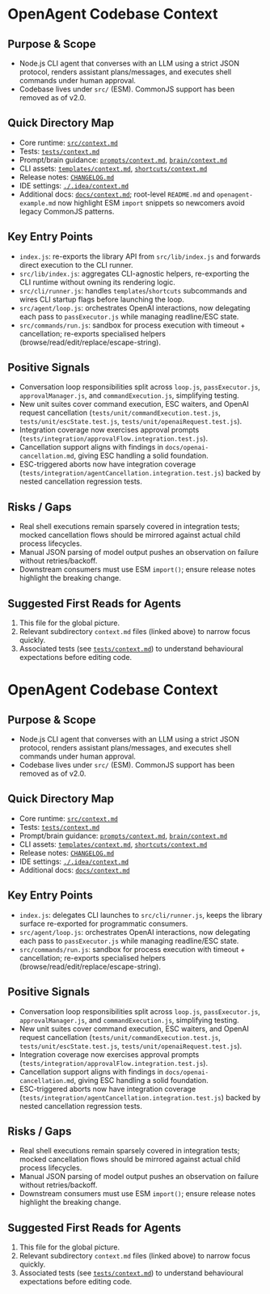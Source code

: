 # OpenAgent Codebase Context

## Purpose & Scope

- Node.js CLI agent that converses with an LLM using a strict JSON protocol, renders assistant plans/messages, and executes shell commands under human approval.
- Codebase lives under `src/` (ESM). CommonJS support has been removed as of v2.0.

## Quick Directory Map

- Core runtime: [`src/context.md`](src/context.md)
- Tests: [`tests/context.md`](tests/context.md)
- Prompt/brain guidance: [`prompts/context.md`](prompts/context.md), [`brain/context.md`](brain/context.md)
- CLI assets: [`templates/context.md`](templates/context.md), [`shortcuts/context.md`](shortcuts/context.md)
- Release notes: [`CHANGELOG.md`](CHANGELOG.md)
- IDE settings: [`./.idea/context.md`](.idea/context.md)
- Additional docs: [`docs/context.md`](docs/context.md); root-level `README.md` and `openagent-example.md` now highlight ESM `import` snippets so newcomers avoid legacy CommonJS patterns.

## Key Entry Points

- `index.js`: re-exports the library API from `src/lib/index.js` and forwards direct execution to the CLI runner.
- `src/lib/index.js`: aggregates CLI-agnostic helpers, re-exporting the CLI runtime without owning its rendering logic.
- `src/cli/runner.js`: handles `templates`/`shortcuts` subcommands and wires CLI startup flags before launching the loop.
- `src/agent/loop.js`: orchestrates OpenAI interactions, now delegating each pass to `passExecutor.js` while managing readline/ESC state.
- `src/commands/run.js`: sandbox for process execution with timeout + cancellation; re-exports specialised helpers (browse/read/edit/replace/escape-string).

## Positive Signals

- Conversation loop responsibilities split across `loop.js`, `passExecutor.js`, `approvalManager.js`, and `commandExecution.js`, simplifying testing.
- New unit suites cover command execution, ESC waiters, and OpenAI request cancellation (`tests/unit/commandExecution.test.js`, `tests/unit/escState.test.js`, `tests/unit/openaiRequest.test.js`).
- Integration coverage now exercises approval prompts (`tests/integration/approvalFlow.integration.test.js`).
- Cancellation support aligns with findings in `docs/openai-cancellation.md`, giving ESC handling a solid foundation.
- ESC-triggered aborts now have integration coverage (`tests/integration/agentCancellation.integration.test.js`) backed by
  nested cancellation regression tests.

## Risks / Gaps

- Real shell executions remain sparsely covered in integration tests; mocked cancellation flows should be mirrored against
  actual child process lifecycles.
- Manual JSON parsing of model output pushes an observation on failure without retries/backoff.
- Downstream consumers must use ESM `import()`; ensure release notes highlight the breaking change.

## Suggested First Reads for Agents

1. This file for the global picture.
2. Relevant subdirectory `context.md` files (linked above) to narrow focus quickly.
3. Associated tests (see [`tests/context.md`](tests/context.md)) to understand behavioural expectations before editing code.

# OpenAgent Codebase Context

## Purpose & Scope

- Node.js CLI agent that converses with an LLM using a strict JSON protocol, renders assistant plans/messages, and executes shell commands under human approval.
- Codebase lives under `src/` (ESM). CommonJS support has been removed as of v2.0.

## Quick Directory Map

- Core runtime: [`src/context.md`](src/context.md)
- Tests: [`tests/context.md`](tests/context.md)
- Prompt/brain guidance: [`prompts/context.md`](prompts/context.md), [`brain/context.md`](brain/context.md)
- CLI assets: [`templates/context.md`](templates/context.md), [`shortcuts/context.md`](shortcuts/context.md)
- Release notes: [`CHANGELOG.md`](CHANGELOG.md)
- IDE settings: [`./.idea/context.md`](.idea/context.md)
- Additional docs: [`docs/context.md`](docs/context.md)

## Key Entry Points

- `index.js`: delegates CLI launches to `src/cli/runner.js`, keeps the library surface re-exported for programmatic consumers.
- `src/agent/loop.js`: orchestrates OpenAI interactions, now delegating each pass to `passExecutor.js` while managing readline/ESC state.
- `src/commands/run.js`: sandbox for process execution with timeout + cancellation; re-exports specialised helpers (browse/read/edit/replace/escape-string).

## Positive Signals

- Conversation loop responsibilities split across `loop.js`, `passExecutor.js`, `approvalManager.js`, and `commandExecution.js`, simplifying testing.
- New unit suites cover command execution, ESC waiters, and OpenAI request cancellation (`tests/unit/commandExecution.test.js`, `tests/unit/escState.test.js`, `tests/unit/openaiRequest.test.js`).
- Integration coverage now exercises approval prompts (`tests/integration/approvalFlow.integration.test.js`).
- Cancellation support aligns with findings in `docs/openai-cancellation.md`, giving ESC handling a solid foundation.
- ESC-triggered aborts now have integration coverage (`tests/integration/agentCancellation.integration.test.js`) backed by
  nested cancellation regression tests.

## Risks / Gaps

- Real shell executions remain sparsely covered in integration tests; mocked cancellation flows should be mirrored against
  actual child process lifecycles.
- Manual JSON parsing of model output pushes an observation on failure without retries/backoff.
- Downstream consumers must use ESM `import()`; ensure release notes highlight the breaking change.

## Suggested First Reads for Agents

1. This file for the global picture.
2. Relevant subdirectory `context.md` files (linked above) to narrow focus quickly.
3. Associated tests (see [`tests/context.md`](tests/context.md)) to understand behavioural expectations before editing code.

